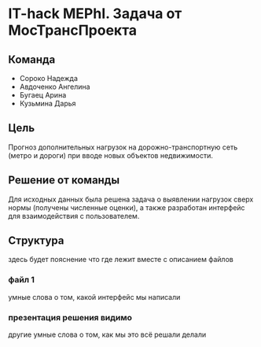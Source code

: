 # IT-hack MEPhI. Задача от МосТрансПроекта

## Команда
- Сороко Надежда
- Авдоченко Ангелина
- Бугаец Арина
- Кузьмина Дарья

## Цель
Прогноз дополнительных нагрузок на дорожно-транспортную сеть (метро и дороги) при вводе новых объектов недвижимости. 

## Решение от команды
Для исходных данных была решена задача о выявлении нагрузок сверх нормы (получены численные оценки), а также разработан интерфейс для взаимодействия с пользователем.

## Структура
здесь будет пояснение что где лежит вместе с описанием файлов
### файл 1
умные слова о том, какой интерфейс мы написали
### презентация решения видимо
другие умные слова о том, как мы это всё решали делали 
